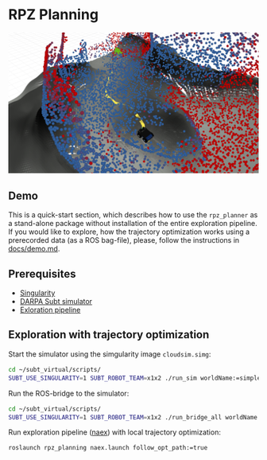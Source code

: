 # RPZ Planning

[![RPZ planning](./docs/demo.png)](https://youtu.be/0KzWxQjTqWM)

## Demo

This is a quick-start section, which describes how to use the `rpz_planner` as a stand-alone package
without installation of the entire exploration pipeline.
If you would like to explore, how the trajectory optimization works using a prerecorded data
(as a ROS bag-file), please, follow the instructions in
[docs/demo.md](https://github.com/tpet/rpz_planning/blob/master/docs/demo.md).

## Prerequisites

- [Singularity](https://github.com/tpet/rpz_planning/blob/master/docs/singularity.md)
- [DARPA Subt simulator](https://github.com/tpet/rpz_planning/blob/master/docs/darpa_subt.md)
- [Exloration pipeline](https://github.com/tpet/naex/blob/icra-2022/README.md)

## Exploration with trajectory optimization

Start the simulator using the simgularity image `cloudsim.simg`:

```bash
cd ~/subt_virtual/scripts/
SUBT_USE_SINGULARITY=1 SUBT_ROBOT_TEAM=x1x2 ./run_sim worldName:=simple_cave_01
```

Run the ROS-bridge to the simulator:

```bash
cd ~/subt_virtual/scripts/
SUBT_USE_SINGULARITY=1 SUBT_ROBOT_TEAM=x1x2 ./run_bridge_all worldName:=simple_cave_01
```

Run exploration pipeline
([naex](https://github.com/tpet/naex))
with local trajectory optimization:

```bash
roslaunch rpz_planning naex.launch follow_opt_path:=true
```
